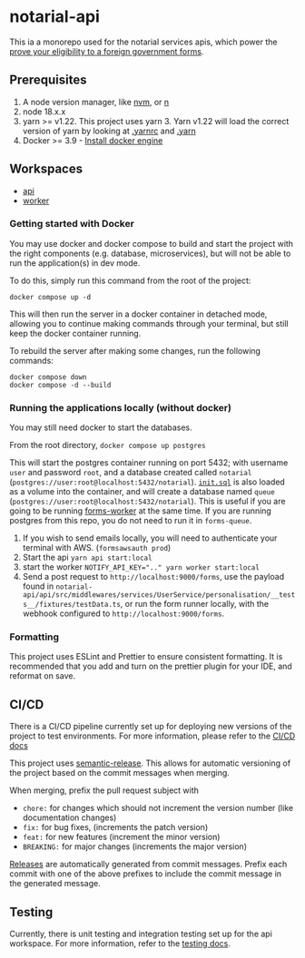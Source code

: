 # notarial-api
This ia a monorepo used for the notarial services apis, which power the [prove your eligibility to a foreign government forms](https://github.com/UKForeignOffice/prove-eligibility-foreign-government-forms).

## Prerequisites
1. A node version manager, like [nvm](https://formulae.brew.sh/formula/nvm), or [n](https://github.com/tj/n)
2. node 18.x.x
3. yarn >= v1.22. This project uses yarn 3. Yarn v1.22 will load the correct version of yarn by looking at [.yarnrc](./.yarnrc.yml) and [.yarn](./yarn)
4. Docker >= 3.9 - [Install docker engine](https://docs.docker.com/engine/install/)


## Workspaces

* [api](./api/README.md)
* [worker](./worker/README.md)

### Getting started with Docker
You may use docker and docker compose to build and start the project with the right components (e.g. database, microservices), but will not be able to run the application(s) in dev mode.

To do this, simply run this command from the root of the project:
```
docker compose up -d
```

This will then run the server in a docker container in detached mode, allowing you to continue making commands through your terminal, but still keep the docker container running.

To rebuild the server after making some changes, run the following commands:

```
docker compose down
docker compose -d --build
```

### Running the applications locally (without docker)

You may still need docker to start the databases.

From the root directory,
`docker compose up postgres`

This will start the postgres container running on port 5432; with username `user` and password `root`,
and a database created called `notarial` (`postgres://user:root@localhost:5432/notarial`).
[`init.sql`](init.sql) is also loaded as a volume into the container, and will create a database named `queue`
(`postgres://user:root@localhost:5432/notarial`). This is useful if you are going to be running [forms-worker](https://github.com/UKForeignOffice/forms-queue)
at the same time. If you are running postgres from this repo, you do not need to run it in `forms-queue`.


1. If you wish to send emails locally, you will need to authenticate your terminal with AWS. (`formsawsauth prod`)
2. Start the api `yarn api start:local`
3. start the worker `NOTIFY_API_KEY=".." yarn worker start:local`
4. Send a post request to `http://localhost:9000/forms`, use the payload found in `notarial-api/api/src/middlewares/services/UserService/personalisation/__tests__/fixtures/testData.ts`, or run the form runner locally, with the webhook configured to `http://localhost:9000/forms`. 


### Formatting
This project uses ESLint and Prettier to ensure consistent formatting. It is recommended that you add and turn on the prettier plugin for your IDE, and reformat on save.


## CI/CD
There is a CI/CD pipeline currently set up for deploying new versions of the project to test environments. For more information, please refer to the [CI/CD docs](docs/ci.md)

This project uses [semantic-release](https://github.com/semantic-release/semantic-release). This allows for automatic versioning of the project based on the commit messages when merging.

When merging, prefix the pull request subject with
- `chore:` for changes which should not increment the version number (like documentation changes)
- `fix:` for bug fixes, (increments the patch version)
- `feat:` for new features (increment the minor version)
- `BREAKING:` for major changes (increments the major version)

[Releases](https://github.com/UKForeignOffice/forms-queue/releases) are automatically generated from commit messages. Prefix each commit with one of the above prefixes to include the commit message in the generated message.


## Testing
Currently, there is unit testing and integration testing set up for the api workspace. For more information, refer to the [testing docs](./docs/testing.md).

